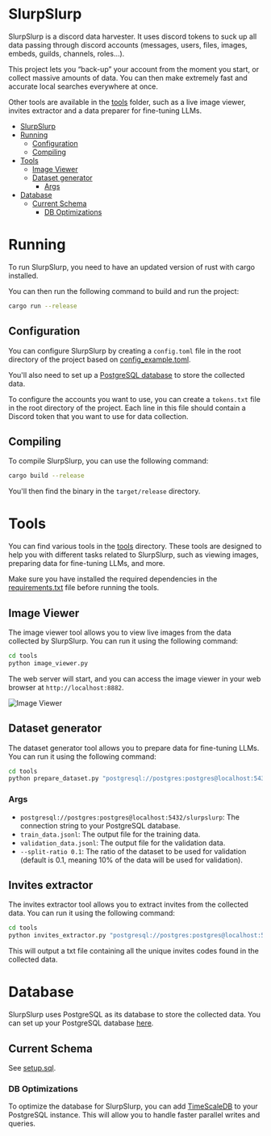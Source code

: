 # SlurpSlurp

SlurpSlurp is a discord data harvester. 
It uses discord tokens to suck up all data passing through discord accounts (messages, users, files, images, embeds, guilds, channels, roles...).

This project lets you “back-up” your account from the moment you start, or collect massive amounts of data. You can then make extremely fast and accurate local searches everywhere at once.

Other tools are available in the [tools](./tools) folder, such as a live image viewer, invites extractor and a data preparer for fine-tuning LLMs.

- [SlurpSlurp](#slurpslurp)
- [Running](#running)
    * [Configuration](#configuration)
    * [Compiling](#compiling)
- [Tools](#tools)
    * [Image Viewer](#image-viewer)
    * [Dataset generator](#dataset-generator)
        + [Args](#args)
- [Database](#database)
    * [Current Schema](#current-schema)
        + [DB Optimizations](#db-optimizations)

# Running

To run SlurpSlurp, you need to have an updated version of rust with cargo installed.

You can then run the following command to build and run the project:

```bash
cargo run --release
```

## Configuration

You can configure SlurpSlurp by creating a `config.toml` file in the root directory of the project based on [config_example.toml](./config_example.toml).

You'll also need to set up a [PostgreSQL database](#database) to store the collected data. 

To configure the accounts you want to use, you can create a `tokens.txt` file in the root directory of the project. Each line in this file should contain a Discord token that you want to use for data collection.

## Compiling
To compile SlurpSlurp, you can use the following command:

```bash
cargo build --release
```

You'll then find the binary in the `target/release` directory.

# Tools

You can find various tools in the [tools](./tools) directory. These tools are designed to help you with different tasks related to SlurpSlurp, such as viewing images, preparing data for fine-tuning LLMs, and more.

Make sure you have installed the required dependencies in the [requirements.txt](./tools/requirements.txt) file before running the tools.

## Image Viewer

The image viewer tool allows you to view live images from the data collected by SlurpSlurp. You can run it using the following command:

```bash
cd tools
python image_viewer.py
```

The web server will start, and you can access the image viewer in your web browser at `http://localhost:8882`.

![Image Viewer](./assets/img_viewer.png)

## Dataset generator

The dataset generator tool allows you to prepare data for fine-tuning LLMs. You can run it using the following command:

```bash
cd tools
python prepare_dataset.py "postgresql://postgres:postgres@localhost:5432/slurpslurp" train_data.jsonl validation_data.jsonl --split-ratio 0.1
```

### Args

- `postgresql://postgres:postgres@localhost:5432/slurpslurp`: The connection string to your PostgreSQL database.
- `train_data.jsonl`: The output file for the training data.
- `validation_data.jsonl`: The output file for the validation data.
- `--split-ratio 0.1`: The ratio of the dataset to be used for validation (default is 0.1, meaning 10% of the data will be used for validation).

## Invites extractor

The invites extractor tool allows you to extract invites from the collected data. You can run it using the following command:

```bash
cd tools
python invites_extractor.py "postgresql://postgres:postgres@localhost:5432/slurpslurp"
```

This will output a txt file containing all the unique invites codes found in the collected data.

# Database

SlurpSlurp uses PostgreSQL as its database to store the collected data. You can set up your PostgreSQL database [here](https://www.postgresql.org/docs/current/tutorial-install.html).

## Current Schema

See [setup.sql](./sql_scripts/setup.sql).

### DB Optimizations

To optimize the database for SlurpSlurp, you can add [TimeScaleDB](https://docs.timescale.com/latest/getting-started/installation) to your PostgreSQL instance. This will allow you to handle faster parallel writes and queries.

